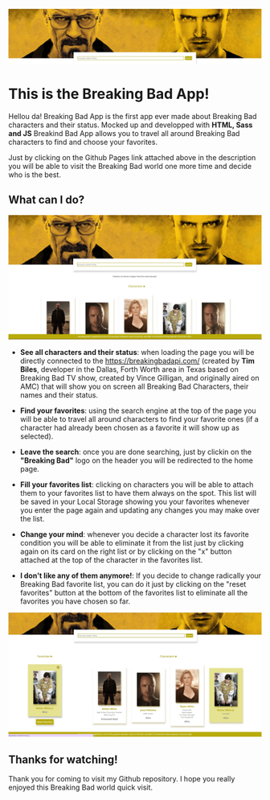 ![Breaking Bad App](./docs/assets/images/breaking-bad-banner.jpg)

# This is the Breaking Bad App!

Hellou da! Breaking Bad App is the first app ever made about Breaking Bad characters and their status. Mocked up and developped with **HTML, Sass and JS** Breakind Bad App allows you to travel all around Breaking Bad characters to find and choose your favorites.

Just by clicking on the Github Pages link attached above in the description you will be able to visit the Breaking Bad world one more time and decide who is the best.

## What can I do?

![Breaking Bad Website](./docs/assets/images/breaking-bad-website.jpg)

- **See all characters and their status**: when loading the page you will be directly connected to the https://breakingbadapi.com/ (created by **Tim Biles**, developer in the Dallas, Forth Worth area in Texas based on Breaking Bad TV show, created by Vince Gilligan, and originally aired on AMC) that will show you on screen all Breaking Bad Characters, their names and their status.

* **Find your favorites**: using the search engine at the top of the page you will be able to travel all around characters to find your favorite ones (if a character had already been chosen as a favorite it will show up as selected).

* **Leave the search**: once you are done searching, just by clickin on the **"Breaking Bad"** logo on the header you will be redirected to the home page.

* **Fill your favorites list**: clicking on characters you will be able to attach them to your favorites list to have them always on the spot. This list will be saved in your Local Storage showing you your favorites whenever you enter the page again and updating any changes you may make over the list.

* **Change your mind**: whenever you decide a character lost its favorite condition you will be able to eliminate it from the list just by clicking again on its card on the right list or by clicking on the "x" button attached at the top of the character in the favorites list.

* **I don't like any of them anymore!**: If you decide to change radically your Breaking Bad favorite list, you can do it just by clicking on the "reset favorites" button at the bottom of the favorites list to eliminate all the favorites you have chosen so far.

![Breaking Bad Favorites](./docs/assets/images/breaking-bad-website-2.jpg)

## Thanks for watching!

Thank you for coming to visit my Github repository. I hope you really enjoyed this Breaking Bad world quick visit.
